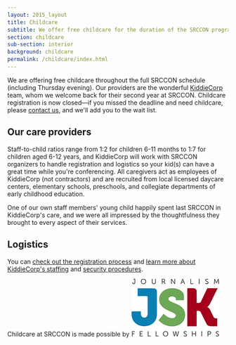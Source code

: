 ```yaml
---
layout: 2015_layout
title: Childcare
subtitle: We offer free childcare for the duration of the SRCCON program and welcome families of all sizes. Registration is now closed.
section: childcare
sub-section: interior
background: childcare
permalink: /childcare/index.html
---
```


We are offering free childcare throughout the full SRCCON schedule (including Thursday evening). Our providers are the wonderful [KiddieCorp](https://www.kiddiecorp.com/) team, whom we welcome back for their second year at SRCCON. Childcare registration is now closed—if you missed the deadline and need childcare, please [contact us](mailto:srccon@opennews.org), and we'll add you to the wait list.

## Our care providers

Staff-to-child ratios range from 1:2 for children 6-11 months to 1:7 for children aged 6-12 years, and KiddieCorp will work with SRCCON organizers to handle registration and logistics so your kid(s) can have a great time while you're conferencing. All caregivers act as employees of KiddieCorp (not contractors) and are recruited from local licensed daycare centers, elementary schools, preschools, and collegiate departments of early childhood education.

One of our own staff members' young child happily spent last SRCCON in KiddieCorp's care, and we were all impressed by the thoughtfulness they brought to every aspect of their services.

## Logistics

You can [check out the registration process](https://www.jotform.com/KiddieCorp/srcconkids) and [learn more about KiddieCorp's staffing](https://www.kiddiecorp.com/staffselect.html) and [security procedures](https://www.kiddiecorp.com/security.html).

<div id="sponsortag">
    <span>Childcare at SRCCON is made possible by</span> <a href="http://jsk.stanford.edu/"><img src="/media/img/partners/jsk.jpg" class="childcare" alt="John S Knight Fellowships"></a>
</div>
